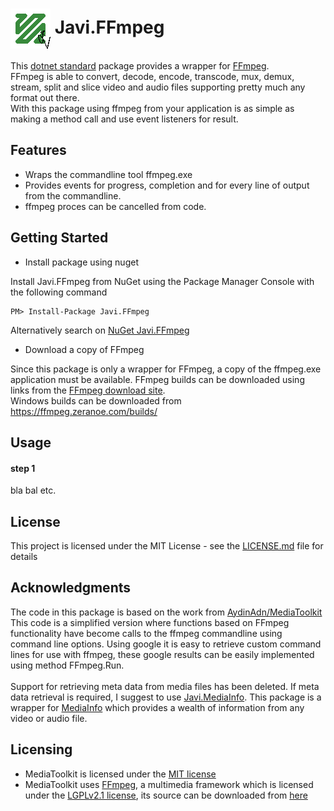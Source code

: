 # <img align="center" src="./PackageIcon.png">  Javi.FFmpeg

This [dotnet standard](https://docs.microsoft.com/en-us/dotnet/standard/net-standard) package 
provides a wrapper for [FFmpeg](https://ffmpeg.org/).<br>
FFmpeg is able to convert, decode, encode, transcode, mux, demux, stream, split and slice video and audio files
supporting pretty much any format out there.<br>
With this package using ffmpeg from your application is as simple as making a method call and use event listeners for result.

## Features
- Wraps the commandline tool ffmpeg.exe
- Provides events for progress, completion and for every line of output from the commandline.
- ffmpeg proces can be cancelled from code.
    
## Getting Started

- Install package using nuget

Install Javi.FFmpeg from NuGet using the Package Manager Console with the following command 

    PM> Install-Package Javi.FFmpeg

Alternatively search on [NuGet Javi.FFmpeg](https://www.nuget.org/packages/Javi.FFmpeg)

- Download a copy of FFmpeg

Since this package is only a wrapper for FFmpeg, a copy of the ffmpeg.exe application must be available. FFmpeg builds can
be downloaded using links from the [FFmpeg download site](https://ffmpeg.org/download.html).<br>
Windows builds can be downloaded from https://ffmpeg.zeranoe.com/builds/

## Usage 

#### step 1
bla bal etc.

## License

This project is licensed under the MIT License - see the [LICENSE.md](LICENSE.md) file for details

## Acknowledgments

The code in this package is based on the work from [AydinAdn/MediaToolkit](https://github.com/AydinAdn/MediaToolkit)<br>
This code is a simplified version where functions based on FFmpeg functionality have become calls to the ffmpeg 
commandline using command line options. Using google it is easy to retrieve custom command lines for use with ffmpeg, 
these google results can be easily implemented using method FFmpeg.Run.<br>
<br>
Support for retrieving meta data from media files has been deleted. If meta data retrieval is required, I 
suggest to use [Javi.MediaInfo](https://github.com/jacovis/Javi.MediaInfo). 
This package is a wrapper for [MediaInfo](https://mediaarea.net/en/MediaInfo) which provides a wealth of information 
from any video or audio file.





Licensing
---------  
- MediaToolkit is licensed under the [MIT license](https://github.com/AydinAdn/MediaToolkit/blob/master/LICENSE.md)
- MediaToolkit uses [FFmpeg](http://ffmpeg.org), a multimedia framework which is licensed under the [LGPLv2.1 license](http://www.gnu.org/licenses/old-licenses/lgpl-2.1.html), its source can be downloaded from [here](https://github.com/AydinAdn/MediaToolkit/tree/master/FFmpeg%20src)

